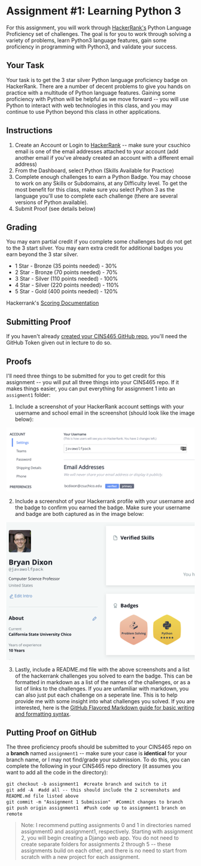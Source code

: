 # Assignment #1: Learning Python 3

For this assignment, you will work through [HackerRank's](https://www.hackerrank.com/) Python Language Proficiency set of challenges. The goal is for you to work through solving a variety of problems, learn Python3 language features, gain some proficiency in programming with Python3, and validate your success.

## Your Task

Your task is to get the 3 star silver Python language proficiency badge on HackerRank. There are a number of decent problems to give you hands on practice with a multitude of Python language features. Gaining some proficiency with Python will be helpful as we move forward -- you will use Python to interact with web technologies in this class, and you may continue to use Python beyond this class in other applications.

## Instructions

1. Create an Account or Login to [HackerRank](https://www.hackerrank.com/) -- make sure your csuchico email is one of the email addresses attached to your account (add another email if you've already created an account with a different email address)
2. From the Dashboard, select Python (Skills Available for Practice)
3. Complete enough challenges to earn a Python Badge. You may choose to work on any Skills or Subdomains, at any Difficulty level. To get the most benefit for this class, make sure you select Python 3 as the language you'll use to complete each challenge (there are several versions of Python available).
4. Submit Proof (see details below)

## Grading

You may earn partial credit if you complete some challenges but do not get to the 3 start silver. You may earn extra credit for additional badges you earn beyond the 3 star silver.

* 1 Star - Bronze (35 points needed) - 30%
* 2 Star - Bronze (70 points needed) - 70%
* 3 Star - Silver (110 points needed) - 100%
* 4 Star - Silver (220 points needed) - 110%
* 5 Star - Gold (400 points needed) - 120%

Hackerrank's [Scoring Documentation](https://www.hackerrank.com/scoring)

## Submitting Proof

If you haven't already [created your CINS465 GitHub repo](https://www.bryancdixon.com/fall/2022/cins/465/repo/), you'll need the GitHub Token given out in lecture to do so.

## Proofs

I'll need three things to be submitted for you to get credit for this assignment -- you will put all three things into your CINS465 repo. If it makes things easier, you can put everything for assignment 1 into an `assigment1` folder:

1. Include a screenshot of your HackerRank account settings with your username and school email in the screenshot (should look like the image below):

![Screenshot of HackerRank Account Settings](/assets/images/hackerrank_accountdetails.png)

2. Include a screenshot of your Hackerrank profile with your username and the badge to confirm you earned the badge. Make sure your username and badge are both captured as in the image below:

![Screenshot of HackerRank Profile and Python Badge](/assets/images/hackerrank_badgeproof.png)

3. Lastly, include a README.md file with the above screenshots and a list of the hackerrank challenges you solved to earn the badge. This can be formatted in markdown as a list of the names of the challenges, or as a list of links to the challenges. If you are unfamiliar with markdown, you can also just put each challenge on a seperate line. This is to help provide me with some insight into what challenges you solved. If you are interested, here is the [GitHub Flavored Markdown guide for basic writing and formatting syntax](https://docs.github.com/en/github/writing-on-github/getting-started-with-writing-and-formatting-on-github/basic-writing-and-formatting-syntax).

## Putting Proof on GitHub

The three proficiency proofs should be submitted to your CINS465 repo on a **branch** named `assignment1` -- make sure your case is **identical** for your branch name, or I may not find/grade your submission. To do this, you can complete the following in your CINS465 repo directory (it assumes you want to add all the code in the directory):

```
git checkout -b assignment1  #create branch and switch to it
git add -A  #add all -- this should include the 2 screenshots and README.md file listed above
git commit -m "Assignment 1 Submission"  #Commit changes to branch
git push origin assignment1  #Push code up to assignment1 branch on remote
```

> Note: I recommend putting assignments 0 and 1 in directories named assignment0 and assignment1, respectively. Starting with assignment 2, you will begin creating a Django web app. You do not need to create separate folders for assignments 2 through 5 -- these assignments build on each other, and there is no need to start from scratch with a new project for each assignment.
